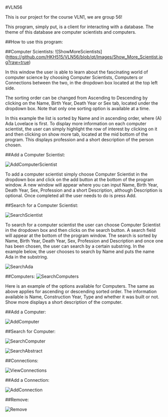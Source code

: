 #VLN56

This is our project for the course VLN1, we are group 56!

This program, simply put, is a client for interacting with a database. The theme of this database are computer scientists and computers.

##How to use this program:

##Computer Scientists:
![ShowMoreScientists] (https://github.com/HKH515/VLN56/blob/qt/Images/Show_More_Scientist.jpg?raw=true)

In this window the user is able to learn about the fascinating world of computer science by choosing Computer Scientists, Computers or Connections between the two, in the dropdown box located at the top left side.

The sorting order can be changed from Ascending to Descending by clicking on the Name, Birth Year, Death Year or Sex tab, located under the dropdown box. Note that only one sorting option is available at a time. 

In this example the list is sorted by Name and in ascending order, where (A) Ada Lovelace is first. To display more information on each computer scientist, the user can simply highlight the row of interest by clicking on it and then clicking on show more tab, located at the mid bottom of the program. This displays profession and a short description of the person chosen.

##Add a Computer Scientist:

![AddComputerScientist](https://github.com/HKH515/VLN56/blob/qt/Images/Add_Computer_Scientist.jpg?raw=true)

To add a computer scientist simply choose Computer Scientist in the dropdown box and click on the add button at the bottom of the program window. A new window will appear where you can input Name, Birth Year, Death Year, Sex, Profession and a short Description, although Description is optional. Once completed all the user needs to do is press Add. 

##Search for a Computer Scientist:

![SearchScientist](https://github.com/HKH515/VLN56/blob/qt/Images/Search_Computer_Scientists.jpg?raw=true)

To search for a computer scientist the user can choose Computer Scientist in the dropdown box and then clicks on the search button. A search field will appear at the bottom of the program window. The search is sorted by Name, Birth Year, Death Year, Sex, Profession and Description and once one has been chosen, the user can search by a certain substring. In the example below, the user chooses to search by Name and puts the name Ada in the substring. 

![SearchAda](https://github.com/HKH515/VLN56/blob/qt/Images/Search_Ada.jpg?raw=true)


##Computers:
![SearchComputers](https://github.com/HKH515/VLN56/blob/qt/Images/Search_Computers.jpg?raw=true)

Here is an example of the options available for Computers. The same as above applies for ascending or descending sorted order. The information available is Name, Construction Year, Type and whether it was built or not. Show more displays a short description of the computer.

##Add a Computer:

![AddComputer](https://github.com/HKH515/VLN56/blob/qt/Images/Add_Computer.jpg?raw=true)

##Search for Computer:

![SearchComputer](https://github.com/HKH515/VLN56/blob/qt/Images/Search_Computers.jpg?raw=true)

![SearchAbstract](https://github.com/HKH515/VLN56/blob/qt/Images/Search_Abstract.jpg?raw=true)

##Connections:

![ViewConnections](https://github.com/HKH515/VLN56/blob/qt/Images/View_Connections.jpg?raw=true)

##Add a Connection:

![AddConnection](https://github.com/HKH515/VLN56/blob/qt/Images/Add_Connection.jpg?raw=true)


##Remove:

![Remove](https://github.com/HKH515/VLN56/blob/qt/Images/Remove.jpg?raw=true)
